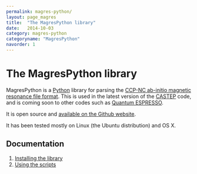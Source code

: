 ```yaml
---
permalink: magres-python/
layout: page_magres
title:  "The MagresPython library"
date:   2014-10-03
category: magres-python
categoryname: "MagresPython"
navorder: 1
---
```


The MagresPython library
========================

MagresPython is a [Python](http://www.python.org/) library for parsing the [CCP-NC ab-initio magnetic resonance file format](http://www.ccpnc.ac.uk/pmwiki.php/CCPNC/Fileformat). This is used in the latest version of the [CASTEP](http://www.castep.org/) code, and is coming soon to other codes such as [Quantum ESPRESSO](http://www.quantum-espresso.org/).

It is open source and [available on the Github website](https://github.com/tfgg/magres-format).

It has been tested mostly on Linux (the Ubuntu distribution) and OS X.

Documentation
-------------

1. [Installing the library](/magres-python/install/)
2. [Using the scripts](/magres-python/scripts/)
